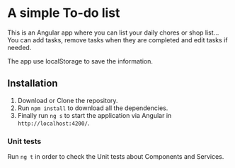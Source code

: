 # A simple To-do list
This is an Angular app where you can list your daily chores or shop list...
You can add tasks, remove tasks when they are completed and edit tasks if needed.

The app use localStorage to save the information.

## Installation
1. Download or Clone the repository.
1. Run `npm install` to download all the dependencies.
1. Finally run `ng s` to start the application via Angular in `http://localhost:4200/`.

### Unit tests
Run `ng t` in order to check the Unit tests about Components and Services.